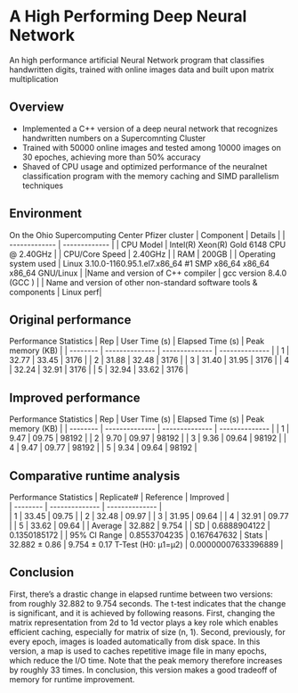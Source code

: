 # A High Performing Deep Neural Network 
An high performance artificial Neural Network program that classifies handwritten digits, trained with online images data and built upon matrix multiplication

## Overview
* Implemented a C++ version of a deep neural network that recognizes handwritten numbers on a Supercomnting Cluster
* Trained with 50000 online images and tested among 10000 images on 30 epoches, achieving more than 50% accuracy 
* Shaved of CPU usage and optimized performance of the neuralnet classification program with the memory caching and SIMD parallelism techniques
  

## Environment
On the Ohio Supercomputing Center Pfizer cluster
| Component  | Details |
| ------------- | ------------- |
| CPU Model  | Intel(R) Xeon(R) Gold 6148 CPU @ 2.40GHz |
| CPU/Core Speed  | 2.40GHz   |
| RAM  | 200GB   |
| Operating system used | Linux 3.10.0-1160.95.1.el7.x86_64 #1 SMP x86_64 x86_64 x86_64 GNU/Linux    |
|Name and version of C++ compiler | gcc version 8.4.0 (GCC )  |
| Name and version of other non-standard software tools & components | Linux perf| 


## Original performance

Performance Statistics
| Rep |	User Time (s) | 	Elapsed Time (s) |	Peak memory (KB) |
| -------- | -------------- |  -------------- |  -------------- |
| 1	 | 32.77 | 33.45 | 3176 |
| 2	 | 31.88 | 32.48 | 3176 |
| 3	 | 31.40 | 31.95 | 3176 |
| 4	 | 32.24 | 32.91 | 3176 |
| 5	 | 32.94 | 33.62 | 3176 |

## Improved performance

Performance Statistics
| Rep |	User Time (s) | 	Elapsed Time (s) |	Peak memory (KB) |
| -------- | -------------- |  -------------- |  -------------- |
| 1	 | 9.47 | 09.75 | 98192 |
| 2	 | 9.70 | 09.97 | 98192 |
| 3	 | 9.36 | 09.64 | 98192 |
| 4	 | 9.47 | 09.77 | 98192 |
| 5	 | 9.34 | 09.64 | 98192 |

## Comparative runtime analysis

Performance Statistics
| Replicate# |	Reference | 	Improved |	
| -------- | -------------- |  -------------- |  
| 1	 | 33.45 | 09.75 | 
| 2	 | 32.48 | 09.97 | 
| 3	 | 31.95 | 09.64 | 
| 4	 | 32.91 | 09.77 | 
| 5	 | 33.62 | 09.64 | 
| Average	 | 32.882 | 9.754 | 
| SD	 | 0.6888904122 | 0.1350185172 | 
| 95% CI Range | 0.8553704235 | 0.167647632 | 
Stats |  32.882 ± 0.86  | 9.754 ± 0.17
T-Test (H0: μ1=μ2) | 0.00000007633396889 | 

## Conclusion
First, there’s a drastic change in elapsed runtime between two versions: from roughly 32.882 to 9.754 seconds. The t-test indicates that the change is significant, and it is achieved by following reasons. First, changing the matrix representation from 2d to 1d vector plays a key role which enables efficient caching, especially for matrix of size (n, 1). Second, previously, for every epoch, images is loaded automatically from disk space. In this version, a map is used to caches repetitive image file in many epochs, which reduce the I/O time. Note that the peak memory therefore increases by roughly 33 times. In conclusion, this version makes a good tradeoff of memory for runtime improvement.



